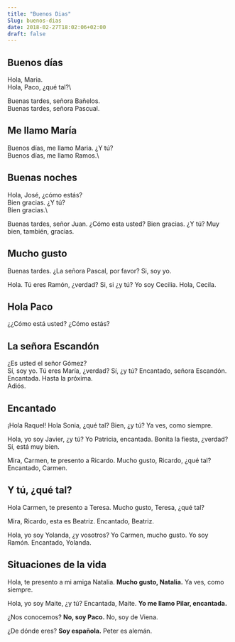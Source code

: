 ```yaml
---
title: "Buenos Dias"
Slug: buenos-dias
date: 2018-02-27T18:02:06+02:00
draft: false
---
```

## Buenos días
Hola, Maria.\
Hola, Paco, ¿qué tal?\

Buenas tardes, señora Bañelos.\
Buenas tardes, señora Pascual. 


## Me llamo María
Buenos días, me llamo Maria. ¿Y tú?\
Buenos días, me llamo Ramos.\

## Buenas noches
Hola, José, ¿cómo estás?\
Bien gracias. ¿Y tú?\
Bien gracias.\

Buenas tardes, señor Juan. ¿Cómo esta usted?
Bien gracias. ¿Y tú?
Muy bien, también, gracias.


## Mucho gusto
Buenas tardes. ¿La señora Pascal, por favor?
Si, soy yo.

Hola. Tú eres Ramón, ¿verdad?
Si, si ¿y tú?
Yo soy Cecilia.
Hola, Cecila.

## Hola Paco
¿¿Cómo está usted?
¿Cómo estás?

## La señora Escandón
¿Es usted el señor Gómez?	
Sí, soy yo.
Tú eres María, ¿verdad?	
Sí, ¿y tú?
Encantado, señora Escandón.	
Encantada.
Hasta la próxima.	
Adiós.

## Encantado
¡Hola Raquel!
Hola Sonia, ¿qué tal?
Bien, ¿y tú?
Ya ves, como siempre.

Hola, yo soy Javier, ¿y tú?
Yo Patricia, encantada. Bonita la fiesta, ¿verdad?
Sí, está muy bien.


Mira, Carmen, te presento a Ricardo.
Mucho gusto, Ricardo, ¿qué tal?
Encantado, Carmen.

## Y tú, ¿qué tal?
Hola Carmen, te presento a Teresa.
Mucho gusto, Teresa, ¿qué tal?

Mira, Ricardo, esta es Beatriz.
Encantado, Beatriz.

Hola, yo soy Yolanda, ¿y vosotros?
Yo Carmen, mucho gusto.
Yo soy Ramón. Encantado, Yolanda.

## Situaciones de la vida
Hola, te presento a mi amiga Natalia. 
**Mucho gusto, Natalia.**
Ya ves, como siempre.

Hola, yo soy Maite, ¿y tú? 
Encantada, Maite.
**Yo me llamo Pilar, encantada.**

¿Nos conocemos? 
**No, soy Paco.**
No, soy de Viena.

¿De dónde eres? 
**Soy española.**
Peter es alemán.